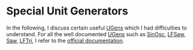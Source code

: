 # Special Unit Generators

In the following, I discuss certain useful [UGens](https://doc.sccode.org/Classes/UGen.html) which I had difficulties to understand.
For all the well documented [UGens](https://doc.sccode.org/Classes/UGen.html) such as [SinOsc](https://doc.sccode.org/Classes/SinOsc.html), [LFSaw](https://doc.sccode.org/Classes/LFSaw.html), [Saw](https://doc.sccode.org/Classes/Saw.html), [LFTri](https://doc.sccode.org/Classes/LFTri.html), I refer to the [official documentation](https://doc.sccode.org/Guides/Tour_of_UGens.html).